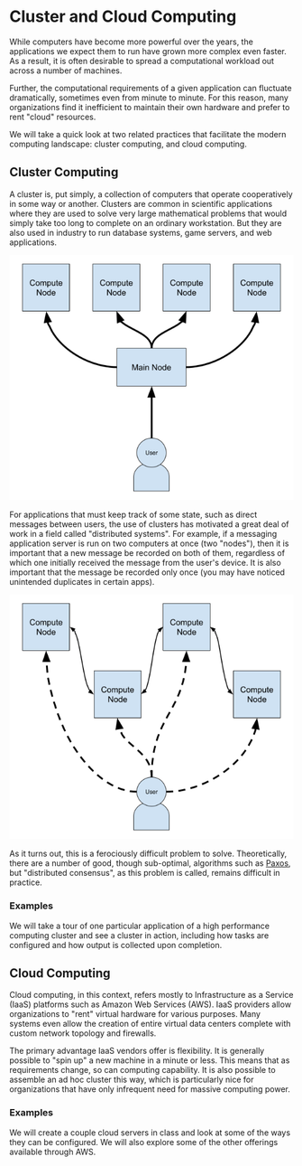 # Cluster and Cloud Computing

While computers have become more powerful over the years, the applications we
expect them to run have grown more complex even faster. As a result, it is often
desirable to spread a computational workload out across a number of machines.

Further, the computational requirements of a given application can fluctuate
dramatically, sometimes even from minute to minute. For this reason, many
organizations find it inefficient to maintain their own hardware and prefer to
rent "cloud" resources.

We will take a quick look at two related practices that facilitate the modern
computing landscape: cluster computing, and cloud computing.

## Cluster Computing

A cluster is, put simply, a collection of computers that operate cooperatively
in some way or another. Clusters are common in scientific applications where
they are used to solve very large mathematical problems that would simply
take too long to complete on an ordinary workstation. But they are also used in
industry to run database systems, game servers, and web applications.

![Scientific Cluster Topology](media/18-scientific-topology.png)

For applications that must keep track of some state, such as direct messages
between users, the use of clusters has motivated a great deal of work in a field
called "distributed systems". For example, if a messaging application server is
run on two computers at once (two "nodes"), then it is important that a new
message be recorded on both of them, regardless of which one initially received
the message from the user's device. It is also important that the message be
recorded only once (you may have noticed unintended duplicates in certain apps).

![Application Cluster Topology](media/18-application-topology.png)

As it turns out, this is a ferociously difficult problem to solve.
Theoretically, there are a number of good, though sub-optimal, algorithms such
as [Paxos](https://en.wikipedia.org/wiki/Paxos_%28computer_science%29), but
"distributed consensus", as this problem is called, remains difficult in
practice.

### Examples

We will take a tour of one particular application of a high performance
computing cluster and see a cluster in action, including how tasks are
configured and how output is collected upon completion.

## Cloud Computing

Cloud computing, in this context, refers mostly to Infrastructure as a Service
(IaaS) platforms such as Amazon Web Services (AWS). IaaS providers allow
organizations to "rent" virtual hardware for various purposes. Many systems even
allow the creation of entire virtual data centers complete with custom network
topology and firewalls.

The primary advantage IaaS vendors offer is flexibility. It is generally
possible to "spin up" a new machine in a minute or less. This means that as
requirements change, so can computing capability. It is also possible to
assemble an ad hoc cluster this way, which is particularly nice for
organizations that have only infrequent need for massive computing power.

### Examples

We will create a couple cloud servers in class and look at some of the ways they
can be configured. We will also explore some of the other offerings available
through AWS.


